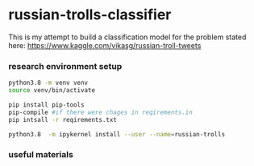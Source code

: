 # russian-trolls-classifier
This is my attempt to build a classification model for the problem stated here:
https://www.kaggle.com/vikasg/russian-troll-tweets






### research environment setup

```bash
python3.8 -m venv venv
source venv/bin/activate

pip install pip-tools
pip-compile #if there were chages in reqirements.in
pip intsall -r reqirements.txt

python3.8  -m ipykernel install --user --name=russian-trolls

```


### useful materials
    